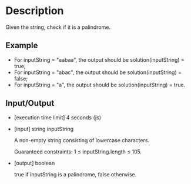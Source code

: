 # Description

Given the string, check if it is a palindrome.

## Example

- For inputString = "aabaa", the output should be solution(inputString) = true;
- For inputString = "abac", the output should be solution(inputString) = false;
- For inputString = "a", the output should be solution(inputString) = true.

## Input/Output

- [execution time limit] 4 seconds (js)

- [input] string inputString

  A non-empty string consisting of lowercase characters.

  Guaranteed constraints: 1 ≤ inputString.length ≤ 105.

- [output] boolean

  true if inputString is a palindrome, false otherwise.
